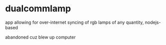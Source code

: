 # dualcommlamp
app allowing for over-internet syncing of rgb lamps of any quantity, nodejs-based

abandoned cuz blew up computer
